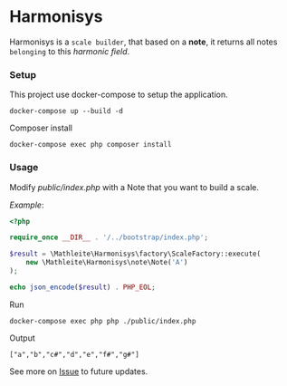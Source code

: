 # Harmonisys

Harmonisys is a `scale builder`, that based on a **note**, it returns all notes `belonging` to this *harmonic field*.

### Setup
This project use docker-compose to setup the application.

```shell
docker-compose up --build -d
```

Composer install
```shell
docker-compose exec php composer install
```
### Usage
 Modify *public/index.php* with a Note that you want to build a scale.

*Example*:
```php
<?php

require_once __DIR__ . '/../bootstrap/index.php';

$result = \Mathleite\Harmonisys\factory\ScaleFactory::execute(
    new \Mathleite\Harmonisys\note\Note('A')
);

echo json_encode($result) . PHP_EOL;
```

Run
```shell
docker-compose exec php php ./public/index.php
```
Output
```
["a","b","c#","d","e","f#","g#"]
```

See more on [Issue](https://github.com/mathleite/harmonisys/issues) to future updates.
